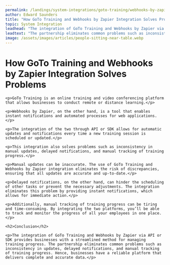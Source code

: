 ```yaml
---
permalink: /landings/system-integrations/goto-training/webhooks-by-zapier
author: Edward Saunders
title: "How GoTo Training and Webhooks by Zapier Integration Solves Problems"
topic: System Integration
leadhead: "The integration of GoTo Training and Webhooks by Zapier via API or SDK provides businesses with a streamlined method for managing training progress"
leadtext: "The partnership eliminates common problems such as inconsistency in updates, delayed notifications, and manual tracking of training progress. Hence, businesses have a reliable platform that delivers complete and accurate data."
image: /assets/images/articles/people-sitting-near-table.webp
---
```

<div class="arttext">	<h1>How GoTo Training and Webhooks by Zapier Integration Solves Problems</h1>
	
	<p>GoTo Training is an online training and video conferencing platform that allows businesses to conduct remote or distance learning.</p>

	<p>Webhooks by Zapier, on the other hand, is a tool that enables instant notifications and automated processes for web applications.</p> 

	<p>The integration of the two through API or SDK allows for automatic updates and notifications every time a new training session is scheduled or updated.</p>

	<p>This integration also solves problems such as inconsistency in manual updates, delayed notifications, and manual tracking of training progress.</p> 

	<p>Manual updates can be inaccurate. The use of GoTo Training and Webhooks by Zapier integration eliminates the risk of discrepancies, ensuring that all updates are accurate and up-to-date.</p>

	<p>Delayed notifications, on the other hand, can hinder the scheduling of other tasks or prevent the necessary adjustments. The integration eliminates this problem by providing instant notifications, which allows for immediate action.</p>

	<p>Additionally, manual tracking of training progress can be tiring and time-consuming. By integrating the two platforms, you’ll be able to track and monitor the progress of all your employees in one place.</p>

	<h2>Conclusion</h2>
	
	<p>The integration of GoTo Training and Webhooks by Zapier via API or SDK provides businesses with a streamlined method for managing training progress. The partnership eliminates common problems such as inconsistency in updates, delayed notifications, and manual tracking of training progress. Hence, businesses have a reliable platform that delivers complete and accurate data.</p>
</div>